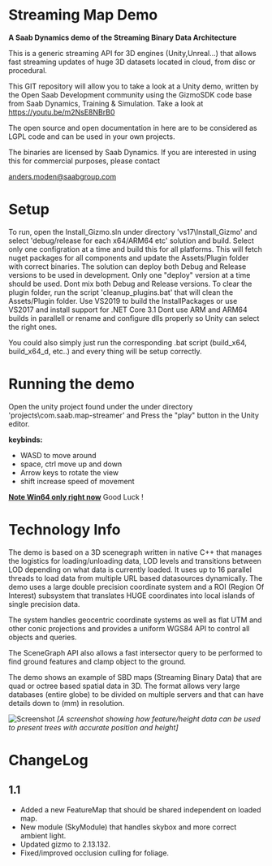 Streaming Map Demo
==================

<B>A Saab Dynamics demo of the Streaming Binary Data Architecture</B>

This is a generic streaming API for 3D engines (Unity,Unreal...) that allows fast streaming updates of huge 3D datasets located in cloud, from disc or procedural.

This GIT repository will allow you to take a look at a Unity demo, written by the Open Saab Development community using the GizmoSDK code base from Saab Dynamics, Training & Simulation. Take a look at https://youtu.be/m2NsE8NBrB0

The open source and open documentation in here are to be considered as LGPL code and can be used in your own projects.

The binaries are licensed by Saab Dynamics. If you are interested in using this for commercial purposes, please contact 

anders.moden@saabgroup.com




Setup
=====

To run, open the Install_Gizmo.sln under directory 'vs17\Install_Gizmo' and select 'debug/release for each x64/ARM64 etc' solution and build. Select only one configration at a time and build this for all platforms. This will fetch nuget packages for all components and update the Assets/Plugin folder with correct binaries. The solution can deploy both Debug and Release versions to be used in development. Only one "deploy" version at a time should be used. Dont mix both Debug and Release versions. To clear the plugin folder, run the script 'cleanup_plugins.bat' that will clean the Assets/Plugin folder. Use VS2019 to build the InstallPackages or use VS2017 and install support for .NET Core 3.1 
Dont use ARM and ARM64 builds in parallell or rename and configure dlls properly so Unity can select the right ones.

You could also simply just run the corresponding .bat script (build_x64, build_x64_d, etc..) and every thing will be setup correctly.


Running the demo
================
Open the unity project found under the under directory 'projects\com.saab.map-streamer' and Press the "play" button in the Unity editor. 

<b>keybinds:</b>
* WASD to move around
* space, ctrl move up and down
* Arrow keys to rotate the view
* shift increase speed of movement

<b><u>Note Win64 only right now</u></b>
Good Luck !


Technology Info
===============

The demo is based on a 3D scenegraph written in native C++ that manages the logistics for loading/unloading data, LOD levels and transitions between LOD depending on what data is currently loaded. It uses up to 16 parallel threads to load data from multiple URL based datasources dynamically.
The demo uses a large double precision coordinate system and a ROI (Region Of Interest) subsystem that translates HUGE coordinates into local islands of single precision data. 

The system handles geocentric coordinate systems as well as flat UTM and other conic projections and provides a uniform WGS84 API to control all objects and queries.

The SceneGraph API also allows a fast intersector query to be performed to find ground features and clamp object to the ground.

The demo shows an example of SBD maps (Streaming Binary Data) that are quad or octree based spatial data in 3D. The format allows very large databases (entire globe) to be divided on multiple servers and that can have details down to (mm) in resolution.

![Screenshot](https://gizmosdk.blob.core.windows.net/maps/stock/thumb.png)
_[A screenshot showing how feature/height data can be used to present trees with accurate position and height]_  

# ChangeLog

## 1.1
- Added a new FeatureMap that should be shared independent on loaded map.
- New module (SkyModule) that handles skybox and more correct ambient light.
- Updated gizmo to 2.13.132.
- Fixed/improved occlusion culling for foliage.